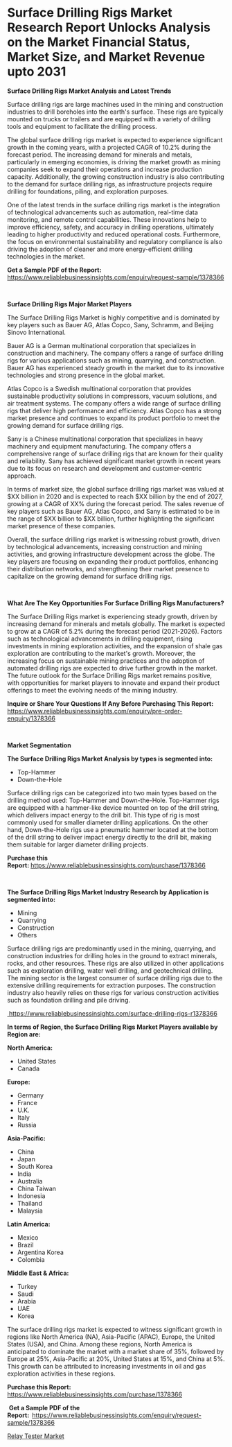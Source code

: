 <p><h1>Surface Drilling Rigs Market Research Report Unlocks Analysis on the Market Financial Status, Market Size, and Market Revenue upto 2031</h1></p><p><strong>Surface Drilling Rigs Market Analysis and Latest Trends</strong></p>
<p><p>Surface drilling rigs are large machines used in the mining and construction industries to drill boreholes into the earth's surface. These rigs are typically mounted on trucks or trailers and are equipped with a variety of drilling tools and equipment to facilitate the drilling process.</p><p>The global surface drilling rigs market is expected to experience significant growth in the coming years, with a projected CAGR of 10.2% during the forecast period. The increasing demand for minerals and metals, particularly in emerging economies, is driving the market growth as mining companies seek to expand their operations and increase production capacity. Additionally, the growing construction industry is also contributing to the demand for surface drilling rigs, as infrastructure projects require drilling for foundations, piling, and exploration purposes.</p><p>One of the latest trends in the surface drilling rigs market is the integration of technological advancements such as automation, real-time data monitoring, and remote control capabilities. These innovations help to improve efficiency, safety, and accuracy in drilling operations, ultimately leading to higher productivity and reduced operational costs. Furthermore, the focus on environmental sustainability and regulatory compliance is also driving the adoption of cleaner and more energy-efficient drilling technologies in the market.</p></p>
<p><strong>Get a Sample PDF of the Report:&nbsp;</strong> <a href="https://www.reliablebusinessinsights.com/enquiry/request-sample/1378366">https://www.reliablebusinessinsights.com/enquiry/request-sample/1378366</a></p>
<p>&nbsp;</p>
<p><strong>Surface Drilling Rigs Major Market Players</strong></p>
<p><p>The Surface Drilling Rigs Market is highly competitive and is dominated by key players such as Bauer AG, Atlas Copco, Sany, Schramm, and Beijing Sinovo International. </p><p>Bauer AG is a German multinational corporation that specializes in construction and machinery. The company offers a range of surface drilling rigs for various applications such as mining, quarrying, and construction. Bauer AG has experienced steady growth in the market due to its innovative technologies and strong presence in the global market.</p><p>Atlas Copco is a Swedish multinational corporation that provides sustainable productivity solutions in compressors, vacuum solutions, and air treatment systems. The company offers a wide range of surface drilling rigs that deliver high performance and efficiency. Atlas Copco has a strong market presence and continues to expand its product portfolio to meet the growing demand for surface drilling rigs.</p><p>Sany is a Chinese multinational corporation that specializes in heavy machinery and equipment manufacturing. The company offers a comprehensive range of surface drilling rigs that are known for their quality and reliability. Sany has achieved significant market growth in recent years due to its focus on research and development and customer-centric approach.</p><p>In terms of market size, the global surface drilling rigs market was valued at $XX billion in 2020 and is expected to reach $XX billion by the end of 2027, growing at a CAGR of XX% during the forecast period. The sales revenue of key players such as Bauer AG, Atlas Copco, and Sany is estimated to be in the range of $XX billion to $XX billion, further highlighting the significant market presence of these companies. </p><p>Overall, the surface drilling rigs market is witnessing robust growth, driven by technological advancements, increasing construction and mining activities, and growing infrastructure development across the globe. The key players are focusing on expanding their product portfolios, enhancing their distribution networks, and strengthening their market presence to capitalize on the growing demand for surface drilling rigs.</p></p>
<p>&nbsp;</p>
<p><strong>What Are The Key Opportunities For Surface Drilling Rigs Manufacturers?</strong></p>
<p><p>The Surface Drilling Rigs market is experiencing steady growth, driven by increasing demand for minerals and metals globally. The market is expected to grow at a CAGR of 5.2% during the forecast period (2021-2026). Factors such as technological advancements in drilling equipment, rising investments in mining exploration activities, and the expansion of shale gas exploration are contributing to the market's growth. Moreover, the increasing focus on sustainable mining practices and the adoption of automated drilling rigs are expected to drive further growth in the market. The future outlook for the Surface Drilling Rigs market remains positive, with opportunities for market players to innovate and expand their product offerings to meet the evolving needs of the mining industry.</p></p>
<p><strong>Inquire or Share Your Questions If Any Before Purchasing This Report:</strong> <a href="https://www.reliablebusinessinsights.com/enquiry/pre-order-enquiry/1378366">https://www.reliablebusinessinsights.com/enquiry/pre-order-enquiry/1378366</a></p>
<p>&nbsp;</p>
<p><strong>Market Segmentation</strong></p>
<p><strong>The Surface Drilling Rigs Market Analysis by types is segmented into:</strong></p>
<p><ul><li>Top-Hammer</li><li>Down-the-Hole</li></ul></p>
<p><p>Surface drilling rigs can be categorized into two main types based on the drilling method used: Top-Hammer and Down-the-Hole. Top-Hammer rigs are equipped with a hammer-like device mounted on top of the drill string, which delivers impact energy to the drill bit. This type of rig is most commonly used for smaller diameter drilling applications. On the other hand, Down-the-Hole rigs use a pneumatic hammer located at the bottom of the drill string to deliver impact energy directly to the drill bit, making them suitable for larger diameter drilling projects.</p></p>
<p><strong>Purchase this Report:&nbsp;</strong><a href="https://www.reliablebusinessinsights.com/purchase/1378366">https://www.reliablebusinessinsights.com/purchase/1378366</a></p>
<p>&nbsp;</p>
<p><strong>The Surface Drilling Rigs Market Industry Research by Application is segmented into:</strong></p>
<p><ul><li>Mining</li><li>Quarrying</li><li>Construction</li><li>Others</li></ul></p>
<p><p>Surface drilling rigs are predominantly used in the mining, quarrying, and construction industries for drilling holes in the ground to extract minerals, rocks, and other resources. These rigs are also utilized in other applications such as exploration drilling, water well drilling, and geotechnical drilling. The mining sector is the largest consumer of surface drilling rigs due to the extensive drilling requirements for extraction purposes. The construction industry also heavily relies on these rigs for various construction activities such as foundation drilling and pile driving.</p></p>
<p><a href="https://www.reliablebusinessinsights.com/surface-drilling-rigs-r1378366">&nbsp;https://www.reliablebusinessinsights.com/surface-drilling-rigs-r1378366</a></p>
<p><strong>In terms of Region, the Surface Drilling Rigs Market Players available by Region are:</strong></p>
<p>
    <p> <strong> North America: </strong>
        <ul>
            <li>United States</li>
            <li>Canada</li>
        </ul>
        </p> 
    <p> <strong> Europe: </strong>
        <ul>
            <li>Germany</li>
            <li>France</li>
            <li>U.K.</li>
            <li>Italy</li>
            <li>Russia</li>
        </ul>
        </p> 
    <p> <strong> Asia-Pacific: </strong>
        <ul>
            <li>China</li>
            <li>Japan</li>
            <li>South Korea</li>
            <li>India</li>
            <li>Australia</li>
            <li>China Taiwan</li>
            <li>Indonesia</li>
            <li>Thailand</li>
            <li>Malaysia</li>
        </ul>
        </p> 
    <p> <strong> Latin America: </strong>
        <ul>
            <li>Mexico</li>
            <li>Brazil</li>
            <li>Argentina Korea</li>
            <li>Colombia</li>
        </ul>
        </p> 
    <p> <strong> Middle East & Africa: </strong>
        <ul>
            <li>Turkey</li>
            <li>Saudi</li>
            <li>Arabia</li>
            <li>UAE</li>
            <li>Korea</li>
        </ul>
    </p>
    </p>
<p><p>The surface drilling rigs market is expected to witness significant growth in regions like North America (NA), Asia-Pacific (APAC), Europe, the United States (USA), and China. Among these regions, North America is anticipated to dominate the market with a market share of 35%, followed by Europe at 25%, Asia-Pacific at 20%, United States at 15%, and China at 5%. This growth can be attributed to increasing investments in oil and gas exploration activities in these regions.</p></p>
<p><strong>Purchase this Report: </strong><a href="https://www.reliablebusinessinsights.com/purchase/1378366">https://www.reliablebusinessinsights.com/purchase/1378366</a></p>
<p>&nbsp;<strong>Get a Sample PDF of the Report:&nbsp;&nbsp;</strong><a href="https://www.reliablebusinessinsights.com/enquiry/request-sample/1378366">https://www.reliablebusinessinsights.com/enquiry/request-sample/1378366</a></p>
<p><strong></strong></p>
<p><p><a href="https://github.com/hskmn/Market-Research-Report-List-1/blob/main/relay-tester-market.md">Relay Tester Market</a></p></p>